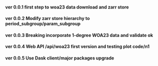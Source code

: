 #### ver 0.0.1 first step to woa23 data download and zarr store
#### ver 0.0.2 Modify zarr store hierarchy to period_subgroup/param_subgroup
#### ver 0.0.3 Breaking incorporate 1-degree WOA23 data and validate ok
#### ver 0.0.4 Web API /api/woa23 first version and testing plot code/n1
#### ver 0.0.5 Use Dask client/major packages upgrade
